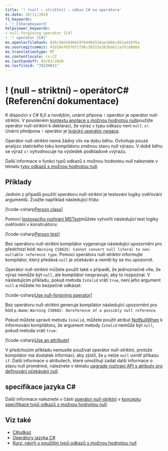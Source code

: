 ```yaml
---
title: '! (null – striktní) – odkaz C# na operátora'
ms.date: 10/11/2019
f1_keywords:
- '!_CSharpKeyword'
helpviewer_keywords:
- null-forgiving operator [C#]
- '! operator [C#]'
ms.openlocfilehash: 026c50d1696b29f8498d316ae106bc851ed16f6a
ms.sourcegitcommit: 43d10ef65f0f1fd6c3b515e363bde11a3fcd8d6d
ms.translationtype: MT
ms.contentlocale: cs-CZ
ms.lasthandoff: 03/03/2020
ms.locfileid: "78239011"
---
```

# <a name="-null-forgiving-operator-c-reference"></a>! (null – striktní) – operátorC# (Referenční dokumentace)

K dispozici v C# 8,0 a novějším, unární přípona `!` operátor je operátor null-striktní. V povoleném [kontextu anotace s možnou hodnotou null](../../nullable-references.md#nullable-annotation-context)použijte operátor null-striktní k deklaraci, že výraz `x` typu odkazu není `null`: `x!`. Unární předpona `!` operátor je [logický operátor negace](boolean-logical-operators.md#logical-negation-operator-).

Operátor null-striktní nemá žádný vliv na dobu běhu. Ovlivňuje pouze analýzu statického toku kompilátoru změnou stavu null výrazu. V době běhu se výraz `x!` vyhodnocuje na výsledek podkladové `x`výrazu.

Další informace o funkci typů odkazů s možnou hodnotou null naleznete v tématu [typy odkazů s možnou hodnotou null](../../nullable-references.md).

## <a name="examples"></a>Příklady

Jedním z případů použití operátoru null-striktní je testování logiky ověřování argumentů. Zvažte například následující třídu:

[!code-csharp[Person class](~/samples/snippets/csharp/language-reference/operators/NullForgivingOperator.cs#PersonClass)]

Pomocí [testovacího rozhraní MSTest](../../../core/testing/unit-testing-with-mstest.md)můžete vytvořit následující test logiky ověřování v konstruktoru:

[!code-csharp[Person test](~/samples/snippets/csharp/language-reference/operators/NullForgivingOperator.cs#TestPerson)]

Bez operátoru null-striktní kompilátor vygeneruje následující upozornění pro předchozí kód: `Warning CS8625: Cannot convert null literal to non-nullable reference type`. Pomocí operátoru null-striktní informujte kompilátor, který předává `null` je očekáván a neměl by se mu upozornit.

Operátor null-striktní můžete použít také v případě, že jednoznačně víte, že výraz nemůže být `null`, ale kompilátor nespravuje, aby to rozpoznal. V následujícím příkladu, pokud metoda `IsValid` vrátí `true`, není jeho argument `null` a můžete ho bezpečně odkázat:

[!code-csharp[Use null-forgiving operator](~/samples/snippets/csharp/language-reference/operators/NullForgivingOperator.cs#UseNullForgiving)]

Bez operátoru null-striktní generuje kompilátor následující upozornění pro kód `p.Name`: `Warning CS8602: Dereference of a possibly null reference`.

Pokud můžete upravit metodu `IsValid`, můžete použít atribut [NotNullWhen](xref:System.Diagnostics.CodeAnalysis.NotNullWhenAttribute) k informování kompilátoru, že argument metody `IsValid` nemůže být `null`, pokud metoda vrátí `true`:

[!code-csharp[Use an attribute](~/samples/snippets/csharp/language-reference/operators/NullForgivingOperator.cs#UseAttribute)]

V předchozím příkladu nemusíte používat operátor null-striktní, protože kompilátor má dostatek informací, aby zjistil, že `p` nelze `null` uvnitř příkazu `if`. Další informace o atributech, které umožňují zadat další informace o stavu null proměnné, naleznete v tématu [upgrade rozhraní API s atributy pro definování očekávání null](../../nullable-attributes.md).

## <a name="c-language-specification"></a>specifikace jazyka C#

Další informace naleznete v části [operátor null-striktní](~/_csharplang/proposals/csharp-8.0/nullable-reference-types-specification.md#the-null-forgiving-operator) v [konceptu specifikace typů odkazů s možnou hodnotou null](~/_csharplang/proposals/csharp-8.0/nullable-reference-types-specification.md).

## <a name="see-also"></a>Viz také

- [C#odkaz](../index.md)
- [Operátory jazyka C#](index.md)
- [Kurz: návrh s použitím typů odkazů s možnou hodnotou null](../../tutorials/nullable-reference-types.md)
